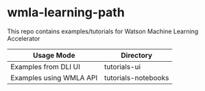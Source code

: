 # wmla-learning-path

This repo contains examples/tutorials for Watson Machine Learning Accelerator


Usage Mode | Directory
------------ | -------------
Examples from DLI UI | tutorials-ui
Examples using WMLA API | tutorials-notebooks


